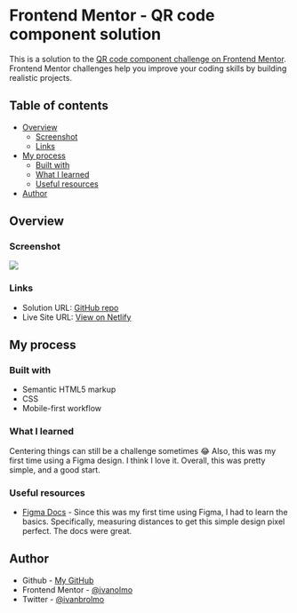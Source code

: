 # Frontend Mentor - QR code component solution

This is a solution to the [QR code component challenge on Frontend Mentor](https://www.frontendmentor.io/challenges/qr-code-component-iux_sIO_H). Frontend Mentor challenges help you improve your coding skills by building realistic projects.

## Table of contents

- [Overview](#overview)
  - [Screenshot](#screenshot)
  - [Links](#links)
- [My process](#my-process)
  - [Built with](#built-with)
  - [What I learned](#what-i-learned)
  - [Useful resources](#useful-resources)
- [Author](#author)

## Overview

### Screenshot

![](/screenshot.jpg)

### Links

- Solution URL: [GitHub repo](https://github.com/ivanolmo/frontend-mentor-projects/tree/main/qr-code-component-main)
- Live Site URL: [View on Netlify](https://vigorous-brahmagupta-9e7fef.netlify.app/)

## My process

### Built with

- Semantic HTML5 markup
- CSS
- Mobile-first workflow

### What I learned

Centering things can still be a challenge sometimes 😂 Also, this was my first time using a Figma design. I think I love it. Overall, this was pretty simple, and a good start.

### Useful resources

- [Figma Docs](https://help.figma.com/hc/en-us/articles/360039956974-Measure-distances-between-layers) - Since this was my first time using Figma, I had to learn the basics. Specifically, measuring distances to get this simple design pixel perfect. The docs were great.

## Author

- Github - [My GitHub](https://www.github.com/ivanolmo)
- Frontend Mentor - [@ivanolmo](https://www.frontendmentor.io/profile/ivanolmo)
- Twitter - [@ivanbrolmo](https://www.twitter.com/ivanbrolmo)
